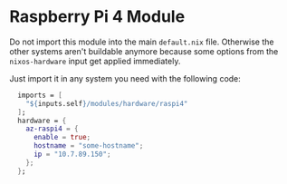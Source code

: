 # Raspberry Pi 4 Module

Do not import this module into the main `default.nix` file. Otherwise the other
systems aren't buildable anymore because some options from the `nixos-hardware`
input get applied immediately.

Just import it in any system you need with the following code:

```nix
  imports = [
    "${inputs.self}/modules/hardware/raspi4"
  ];
  hardware = {
    az-raspi4 = {
      enable = true;
      hostname = "some-hostname";
      ip = "10.7.89.150";
    };
  };
```
